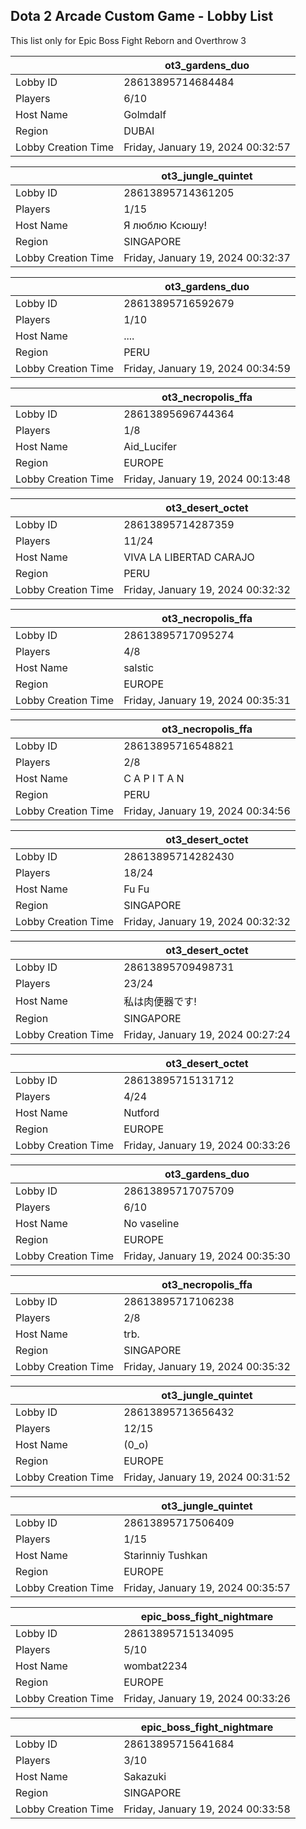 ## Dota 2 Arcade Custom Game - Lobby List

This list only for Epic Boss Fight Reborn and Overthrow 3

|  | ot3_gardens_duo |
| ------ | ------ |
| Lobby ID | 28613895714684484 |
| Players | 6/10 |
| Host Name | Golmdalf |
| Region | DUBAI |
| Lobby Creation Time | Friday, January 19, 2024 00:32:57 |


|  | ot3_jungle_quintet |
| ------ | ------ |
| Lobby ID | 28613895714361205 |
| Players | 1/15 |
| Host Name | Я люблю Ксюшу! |
| Region | SINGAPORE |
| Lobby Creation Time | Friday, January 19, 2024 00:32:37 |


|  | ot3_gardens_duo |
| ------ | ------ |
| Lobby ID | 28613895716592679 |
| Players | 1/10 |
| Host Name | .... |
| Region | PERU |
| Lobby Creation Time | Friday, January 19, 2024 00:34:59 |


|  | ot3_necropolis_ffa |
| ------ | ------ |
| Lobby ID | 28613895696744364 |
| Players | 1/8 |
| Host Name | Aid_Lucifer |
| Region | EUROPE |
| Lobby Creation Time | Friday, January 19, 2024 00:13:48 |


|  | ot3_desert_octet |
| ------ | ------ |
| Lobby ID | 28613895714287359 |
| Players | 11/24 |
| Host Name | VIVA LA LIBERTAD CARAJO |
| Region | PERU |
| Lobby Creation Time | Friday, January 19, 2024 00:32:32 |


|  | ot3_necropolis_ffa |
| ------ | ------ |
| Lobby ID | 28613895717095274 |
| Players | 4/8 |
| Host Name | salstic |
| Region | EUROPE |
| Lobby Creation Time | Friday, January 19, 2024 00:35:31 |


|  | ot3_necropolis_ffa |
| ------ | ------ |
| Lobby ID | 28613895716548821 |
| Players | 2/8 |
| Host Name | C A P I T A N |
| Region | PERU |
| Lobby Creation Time | Friday, January 19, 2024 00:34:56 |


|  | ot3_desert_octet |
| ------ | ------ |
| Lobby ID | 28613895714282430 |
| Players | 18/24 |
| Host Name | Fu Fu |
| Region | SINGAPORE |
| Lobby Creation Time | Friday, January 19, 2024 00:32:32 |


|  | ot3_desert_octet |
| ------ | ------ |
| Lobby ID | 28613895709498731 |
| Players | 23/24 |
| Host Name | 私は肉便器です! |
| Region | SINGAPORE |
| Lobby Creation Time | Friday, January 19, 2024 00:27:24 |


|  | ot3_desert_octet |
| ------ | ------ |
| Lobby ID | 28613895715131712 |
| Players | 4/24 |
| Host Name | Nutford |
| Region | EUROPE |
| Lobby Creation Time | Friday, January 19, 2024 00:33:26 |


|  | ot3_gardens_duo |
| ------ | ------ |
| Lobby ID | 28613895717075709 |
| Players | 6/10 |
| Host Name | No vaseline |
| Region | EUROPE |
| Lobby Creation Time | Friday, January 19, 2024 00:35:30 |


|  | ot3_necropolis_ffa |
| ------ | ------ |
| Lobby ID | 28613895717106238 |
| Players | 2/8 |
| Host Name | trb. |
| Region | SINGAPORE |
| Lobby Creation Time | Friday, January 19, 2024 00:35:32 |


|  | ot3_jungle_quintet |
| ------ | ------ |
| Lobby ID | 28613895713656432 |
| Players | 12/15 |
| Host Name | (0_o) |
| Region | EUROPE |
| Lobby Creation Time | Friday, January 19, 2024 00:31:52 |


|  | ot3_jungle_quintet |
| ------ | ------ |
| Lobby ID | 28613895717506409 |
| Players | 1/15 |
| Host Name | Starinniy Tushkan |
| Region | EUROPE |
| Lobby Creation Time | Friday, January 19, 2024 00:35:57 |


|  | epic_boss_fight_nightmare |
| ------ | ------ |
| Lobby ID | 28613895715134095 |
| Players | 5/10 |
| Host Name | wombat2234 |
| Region | EUROPE |
| Lobby Creation Time | Friday, January 19, 2024 00:33:26 |


|  | epic_boss_fight_nightmare |
| ------ | ------ |
| Lobby ID | 28613895715641684 |
| Players | 3/10 |
| Host Name | Sakazuki |
| Region | SINGAPORE |
| Lobby Creation Time | Friday, January 19, 2024 00:33:58 |


